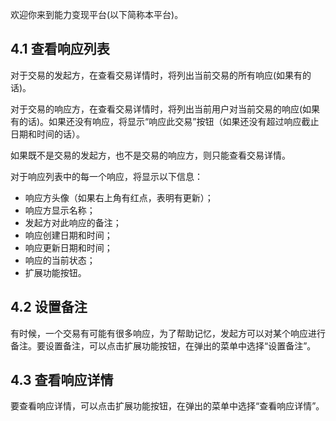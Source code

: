欢迎你来到能力变现平台(以下简称本平台)。

## **4.1 查看响应列表**

对于交易的发起方，在查看交易详情时，将列出当前交易的所有响应(如果有的话)。

对于交易的响应方，在查看交易详情时，将列出当前用户对当前交易的响应(如果有的话)。如果还没有响应，将显示“响应此交易”按钮（如果还没有超过响应截止日期和时间的话）。

如果既不是交易的发起方，也不是交易的响应方，则只能查看交易详情。

对于响应列表中的每一个响应，将显示以下信息：
* 响应方头像（如果右上角有红点，表明有更新）；
* 响应方显示名称；
* 发起方对此响应的备注；
* 响应创建日期和时间；
* 响应更新日期和时间；
* 响应的当前状态；
* 扩展功能按钮。

## **4.2 设置备注**

有时候，一个交易有可能有很多响应，为了帮助记忆，发起方可以对某个响应进行备注。要设置备注，可以点击扩展功能按钮，在弹出的菜单中选择“设置备注”。

## **4.3 查看响应详情**

要查看响应详情，可以点击扩展功能按钮，在弹出的菜单中选择“查看响应详情”。

